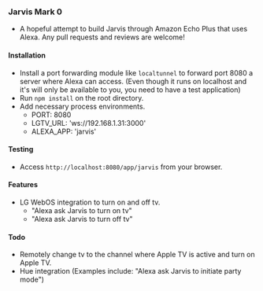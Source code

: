 ### Jarvis Mark 0

- A hopeful attempt to build Jarvis through Amazon Echo Plus that uses Alexa. Any pull requests and reviews are welcome!

#### Installation

- Install a port forwarding module like `localtunnel` to forward port 8080 a server where Alexa can access. (Even though it runs on localhost and it's will only be available to you, you need to have a test application)
- Run `npm install` on the root directory.
- Add necessary process environments.
  - PORT: 8080
  - LGTV_URL: 'ws://192.168.1.31:3000'
  - ALEXA_APP: 'jarvis'

#### Testing

- Access `http://localhost:8080/app/jarvis` from your browser.

#### Features

- LG WebOS integration to turn on and off tv.
  - "Alexa ask Jarvis to turn on tv"
  - "Alexa ask Jarvis to turn off tv"

#### Todo

- Remotely change tv to the channel where Apple TV is active and turn on Apple TV.
- Hue integration (Examples include: "Alexa ask Jarvis to initiate party mode")
